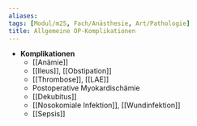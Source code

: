```yaml
---
aliases: 
tags: [Modul/m25, Fach/Anästhesie, Art/Pathologie]
title: Allgemeine OP-Komplikationen
---
```

- **Komplikationen**
	- [[Anämie]]
	- [[Ileus]], [[Obstipation]]
	- [[Thrombose]], [[LAE]]
	- Postoperative Myokardischämie
	- [[Dekubitus]]
	- [[Nosokomiale Infektion]], [[Wundinfektion]]
	- [[Sepsis]]